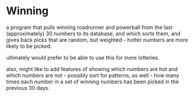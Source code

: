 # Winning

a program that pulls winning roadrunner and powerball from the last (approximately) 30 numbers to its database, and which
sorts them, and gives back picks that are random, but weighted - hotter numbers are more likely to be picked.  

ultimately would prefer to be able to use this for more lotteries.

also, might like to add features of showing which numbers are hot and which numbers are not - possibly sort for patterns, as well - how many times each number in a set of winning numbers has been picked in the previous 30 days.
